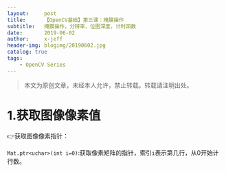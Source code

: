 ```yaml
---
layout:     post
title:      【OpenCV基础】第三课：掩膜操作
subtitle:   掩膜操作，分辨率，位图深度，计时函数
date:       2019-06-02
author:     x-jeff
header-img: blogimg/20190602.jpg
catalog: true
tags:
    - OpenCV Series
---
```

>本文为原创文章，未经本人允许，禁止转载。转载请注明出处。

# 1.获取图像像素值

👉获取图像像素指针：

`Mat.ptr<uchar>(int i=0)`:获取像素矩阵的指针，索引`i`表示第几行，从0开始计行数。